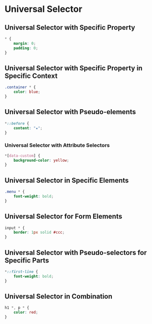 # Universal Selector

## Universal Selector with Specific Property

```css
* {
    margin: 0;
    padding: 0;
}
```

## Universal Selector with Specific Property in Specific Context

```css
.container * {
    color: blue;
}
```

## Universal Selector with Pseudo-elements

```css
*::before {
    content: "★";
}
```

### Universal Selector with Attribute Selectors

```css
*[data-custom] {
    background-color: yellow;
}
```

## Universal Selector in Specific Elements

```css
.menu * {
    font-weight: bold;
}
```

## Universal Selector for Form Elements

```css
input * {
    border: 1px solid #ccc;
}
```

## Universal Selector with Pseudo-selectors for Specific Parts

```css
*::first-line {
    font-weight: bold;
}
```

## Universal Selector in Combination

```css
h1 *, p * {
    color: red;
}
```
